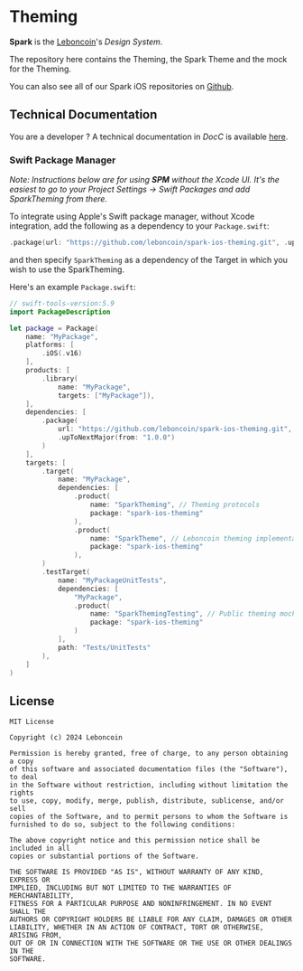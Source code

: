 # Theming

**Spark** is the [Leboncoin](https://www.leboncoin.fr/)'s _Design System_.

The repository here contains the Theming, the Spark Theme and the mock for the Theming.

You can also see all of our Spark iOS repositories on [Github](https://github.com/orgs/leboncoin/repositories?q=spark-ios+sort%3Aname-asc).

## Technical Documentation

You are a developer ? A technical documentation in _DocC_ is available [here](https://leboncoin.github.io/spark-ios-theming/).

### Swift Package Manager

_Note: Instructions below are for using **SPM** without the Xcode UI. It's the easiest to go to your Project Settings -> Swift Packages and add SparkTheming from there._

To integrate using Apple's Swift package manager, without Xcode integration, add the following as a dependency to your `Package.swift`:

```swift
.package(url: "https://github.com/leboncoin/spark-ios-theming.git", .upToNextMajor(from: "1.0.0"))
```

and then specify `SparkTheming` as a dependency of the Target in which you wish to use the SparkTheming.

Here's an example `Package.swift`:

```swift
// swift-tools-version:5.9
import PackageDescription

let package = Package(
    name: "MyPackage",
    platforms: [
        .iOS(.v16)
    ],
    products: [
        .library(
            name: "MyPackage",
            targets: ["MyPackage"]),
    ],
    dependencies: [
        .package(
            url: "https://github.com/leboncoin/spark-ios-theming.git",
            .upToNextMajor(from: "1.0.0")
        )
    ],
    targets: [
        .target(
            name: "MyPackage",
            dependencies: [
                .product(
                    name: "SparkTheming", // Theming protocols
                    package: "spark-ios-theming"
                ),
                .product(
                    name: "SparkTheme", // Leboncoin theming implementation
                    package: "spark-ios-theming"
                ),
        )
        .testTarget(
            name: "MyPackageUnitTests",
            dependencies: [
                "MyPackage",
                .product(
                    name: "SparkThemingTesting", // Public theming mocks
                    package: "spark-ios-theming"
                )
            ],
            path: "Tests/UnitTests"
        ),
    ]
)
```

## License

```
MIT License

Copyright (c) 2024 Leboncoin

Permission is hereby granted, free of charge, to any person obtaining a copy
of this software and associated documentation files (the "Software"), to deal
in the Software without restriction, including without limitation the rights
to use, copy, modify, merge, publish, distribute, sublicense, and/or sell
copies of the Software, and to permit persons to whom the Software is
furnished to do so, subject to the following conditions:

The above copyright notice and this permission notice shall be included in all
copies or substantial portions of the Software.

THE SOFTWARE IS PROVIDED "AS IS", WITHOUT WARRANTY OF ANY KIND, EXPRESS OR
IMPLIED, INCLUDING BUT NOT LIMITED TO THE WARRANTIES OF MERCHANTABILITY,
FITNESS FOR A PARTICULAR PURPOSE AND NONINFRINGEMENT. IN NO EVENT SHALL THE
AUTHORS OR COPYRIGHT HOLDERS BE LIABLE FOR ANY CLAIM, DAMAGES OR OTHER
LIABILITY, WHETHER IN AN ACTION OF CONTRACT, TORT OR OTHERWISE, ARISING FROM,
OUT OF OR IN CONNECTION WITH THE SOFTWARE OR THE USE OR OTHER DEALINGS IN THE
SOFTWARE.
```
